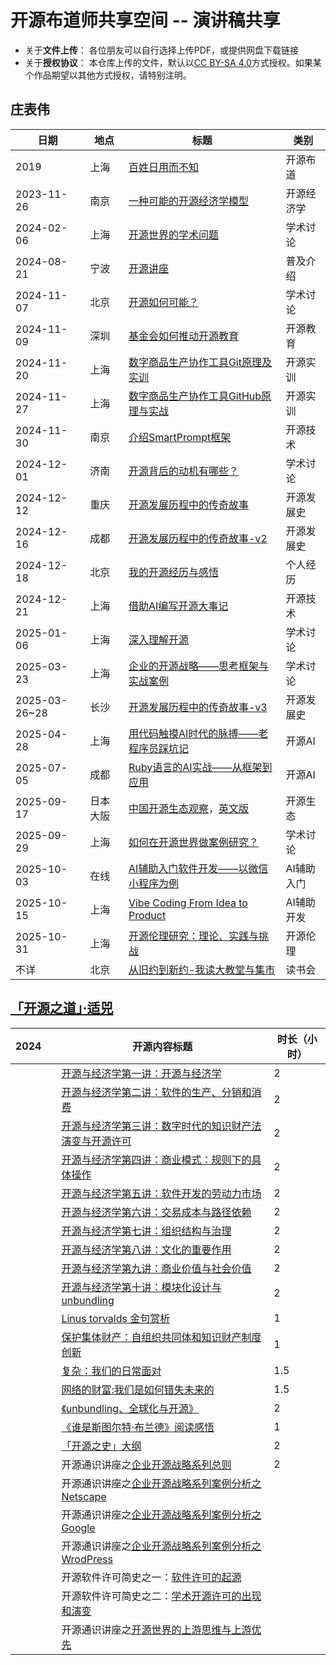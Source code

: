 # 开源布道师共享空间 -- 演讲稿共享

* 关于**文件上传**： 各位朋友可以自行选择上传PDF，或提供网盘下载链接
* 关于**授权协议**： 本仓库上传的文件，默认以[CC BY-SA 4.0](https://creativecommons.org/licenses/by-sa/4.0/)方式授权。如果某个作品期望以其他方式授权，请特别注明。

## 庄表伟

| 日期 | 地点 | 标题 | 类别 |
| ---- | ---- | ---- | ---- |
| 2019 | 上海 | [百姓日用而不知](./zhuangbiaowei/【2019@上海】百姓日用而不知.pdf) | 开源布道 |
| 2023-11-26 | 南京 | [一种可能的开源经济学模型](./zhuangbiaowei/【2023-11-26@南京】一种可能的开源经济学模型.pdf) | 开源经济学 |
| 2024-02-06 | 上海 | [开源世界的学术问题](./zhuangbiaowei/【2024-02-06@上海】开源世界的学术问题.pdf) | 学术讨论 |
| 2024-08-21 | 宁波 | [开源讲座](./zhuangbiaowei/【2024-08-21@宁波】开源讲座.pdf) | 普及介绍 |
| 2024-11-07 | 北京 | [开源如何可能？](./zhuangbiaowei/【2024-11-07@北京】开源如何可能？.pdf)| 学术讨论 |
| 2024-11-09 | 深圳 | [基金会如何推动开源教育](./zhuangbiaowei/【2024-11-09@深圳】基金会如何推动开源教育.pdf) | 开源教育 |
| 2024-11-20 | 上海 | [数字商品生产协作工具Git原理及实训](./zhuangbiaowei/【2024-11-20@上海】数字商品生产协作工具Git原理及实训.pdf) | 开源实训 |
| 2024-11-27 | 上海 | [数字商品生产协作工具GitHub原理与实战](./zhuangbiaowei/【2024-11-27@上海】数字商品生产协作工具GitHub原理与实战.pdf) | 开源实训 |
| 2024-11-30 | 南京 | [介绍SmartPrompt框架](./zhuangbiaowei/【2024-11-30@南京】介绍SmartPrompt框架.pdf) | 开源技术 |
| 2024-12-01 | 济南 | [开源背后的动机有哪些？](./zhuangbiaowei/【2024-12-01@济南】开源背后的动机有哪些？.pdf) | 学术讨论 |
| 2024-12-12 | 重庆 | [开源发展历程中的传奇故事](./zhuangbiaowei/开源发展历程中的传奇故事.pdf) | 开源发展史 |
| 2024-12-16 | 成都 | [开源发展历程中的传奇故事-v2](./zhuangbiaowei/开源发展历程中的传奇故事-v2.pdf) | 开源发展史 |
| 2024-12-18 | 北京 | [我的开源经历与感悟](./zhuangbiaowei/我的开源经历与感悟.pdf) | 个人经历 |
| 2024-12-21 | 上海 | [借助AI编写开源大事记](./zhuangbiaowei/AI编写开源大事记.pdf) | 开源技术 |
| 2025-01-06 | 上海 | [深入理解开源](./zhuangbiaowei/深入理解开源.pdf) | 学术讨论 |
| 2025-03-23 | 上海 | [企业的开源战略——思考框架与实战案例](./zhuangbiaowei/企业的开源战略——思考框架与实战案例.pdf) | 学术讨论 |
| 2025-03-26~28 | 长沙 | [开源发展历程中的传奇故事-v3](./zhuangbiaowei/开源发展历程中的传奇故事-v3.pdf) | 开源发展史 |
| 2025-04-28 | 上海 | [用代码触摸AI时代的脉搏——老程序员踩坑记](./zhuangbiaowei/用代码触摸AI时代的脉搏——老程序员踩坑记.pdf) | 开源AI |
| 2025-07-05 | 成都 | [Ruby语言的AI实战——从框架到应用](./zhuangbiaowei/Ruby语言的AI实战——从框架到应用.pdf) | 开源AI |
| 2025-09-17 | 日本大阪 | [中国开源生态观察](./zhuangbiaowei/中国开源生态观察.pdf)，[英文版](./zhuangbiaowei/中国开源生态观察.en.pdf) | 开源生态 |
| 2025-09-29 | 上海 | [如何在开源世界做案例研究？](./zhuangbiaowei/如何在开源世界做案例研究？.pdf) | 学术讨论 |
| 2025-10-03 | 在线 | [AI辅助入门软件开发——以微信小程序为例](./zhuangbiaowei/AI辅助入门软件开发——以微信小程序为例.pdf) | AI辅助入门 |
| 2025-10-15 | 上海 | [Vibe Coding From Idea to Product](./zhuangbiaowei/Vibe_Coding_From_Idea_to_Product.pdf) | AI辅助开发 |
| 2025-10-31 | 上海 | [开源伦理研究：理论、实践与挑战](./zhuangbiaowei/开源伦理研究：理论、实践与挑战.pdf) | 开源伦理 |
| 不详 | 北京 | [从旧约到新约-我读大教堂与集市](./zhuangbiaowei/从旧约到新约-我读大教堂与集市.pdf) | 读书会 |


## [「开源之道」·适兕](https://opensourceway.community/)

| 2024 |  | 开源内容标题 | 时长（小时） |
| ---- | ---- | ---- | ---- |
|||[开源与经济学第一讲：开源与经济学](https://1drv.ms/p/s!Arg2k_5HJFrbgfs3NUftlK38dzr_kA)|2|
|||[开源与经济学第二讲：软件的生产、分销和消费](https://1drv.ms/p/s!Arg2k_5HJFrbgfts1YzTth73KhL6Sg)|2|
|||[开源与经济学第三讲：数字时代的知识财产法演变与开源许可](https://1drv.ms/p/s!Arg2k_5HJFrbgf1HYWuLmCX8hMDvCA)|2|
|||[开源与经济学第四讲：商业模式：规则下的具体操作](https://1drv.ms/p/s!Arg2k_5HJFrbgf4ZhYQgwpi9lNAsDQ)|2|
|||[开源与经济学第五讲：软件开发的劳动力市场](https://1drv.ms/p/s!Arg2k_5HJFrbgoBSVNL2c09dchSO5g)|2|
|||[开源与经济学第六讲：交易成本与路径依赖](https://1drv.ms/p/s!Arg2k_5HJFrbgoF42VpKjBRLPe7EzA)|2|
|||[开源与经济学第七讲：组织结构与治理](https://1drv.ms/p/s!Arg2k_5HJFrbgoJLLhanoUlyo9620w?e=6Ke7fU)|2|
|||[开源与经济学第八讲：文化的重要作用](https://1drv.ms/p/s!Arg2k_5HJFrbgoFU7xMG57XBAaHzbA?e=mHmZ3o)|2|
|||[开源与经济学第九讲：商业价值与社会价值](https://1drv.ms/p/s!Arg2k_5HJFrbgoRjQkaewcZDlKXANA?e=5k1UJ2)|2|
|||[开源与经济学第十讲：模块化设计与unbundling](https://1drv.ms/p/c/db5a2447fe9336b8/Ebg2k_5HJFoggNtZgwAAAAABRxWVyoz8UhgCbub48FKfTQ?e=4OcBCm)|2|
|||[Linus torvalds 金句赏析](https://1drv.ms/p/c/db5a2447fe9336b8/Ebg2k_5HJFoggNsAfgAAAAABDiwBQSJLkoas-cL4Rg0VmQ)|1|
|||[保护集体财产：自组织共同体和知识财产制度创新](https://1drv.ms/p/c/db5a2447fe9336b8/Ebg2k_5HJFoggNtQgAAAAAABwRjlBz5anDFBHPNAov13QQ)|1|
|||[复杂：我们的日常面对](https://1drv.ms/p/c/db5a2447fe9336b8/Ebg2k_5HJFoggNtJgQAAAAABpoyqyvLYrdS9OcoIMVUDIA)|1.5|
|||[网络的财富:我们是如何错失未来的](https://1drv.ms/p/c/db5a2447fe9336b8/Ebg2k_5HJFoggNtCggAAAAABGxpM1yBvxakrPW3I8ZJ2Fg)|1.5|
|||[《unbundling、全球化与开源》](https://1drv.ms/p/c/db5a2447fe9336b8/Ebg2k_5HJFoggNtZgwAAAAABRxWVyoz8UhgCbub48FKfTQ?e=4OcBCm)|2|
|||[《谁是斯图尔特·布兰德》阅读感悟](https://1drv.ms/p/c/db5a2447fe9336b8/Ebl2GoJRJb5KmvDILe7p5l4BXoHOi6KKJn1VfcYK-W4NcA)|1|
|||[「开源之史」大纲](https://1drv.ms/p/s!Arg2k_5HJFrbgfs3NUftlK38dzr_kA)|2|
|||开源通识讲座之[企业开源战略系列总则](https://1drv.ms/p/s!Arg2k_5HJFrbgoYcVy_VK1AuaPyVQg?e=SPQV9h)|2|
|||开源通识讲座之[企业开源战略系列案例分析之 Netscape ](https://1drv.ms/p/s!Arg2k_5HJFrbgoYpHMQaThE-ucYUFw?e=TDeNIq)||
|||开源通识讲座之[企业开源战略系列案例分析之Google](https://1drv.ms/p/s!Arg2k_5HJFrbgodD5t9mnBwR0FHCIQ?e=CSOzZ7)||
|||开源通识讲座之[企业开源战略系列案例分析之WrodPress](https://1drv.ms/p/s!Arg2k_5HJFrbgodF29iYOtjY20e1nw?e=iBJaCO)||
|||开源软件许可简史之一：[软件许可的起源](https://1drv.ms/p/s!Arg2k_5HJFrbgfwxNCheepmM8PuqYg)||
|||开源软件许可简史之二：[学术开源许可的出现和演变](https://1drv.ms/p/s!Arg2k_5HJFrbgf0RTxFlnXs1F3K5fg)||
|||开源通识讲座之[开源世界的上游思维与上游优先](https://1drv.ms/p/s!Arg2k_5HJFrbgoN5YXD2yaAQFLjftQ)||